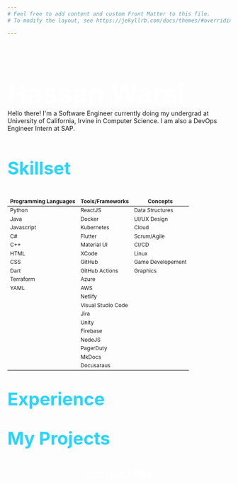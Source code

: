 ```yaml
---
# Feel free to add content and custom Front Matter to this file.
# To modify the layout, see https://jekyllrb.com/docs/themes/#overriding-theme-defaults

---
```


<br>
<p style="font-size:45pt;color:white;font-weight:bold;padding-bottom:0px;margin-bottom:1px">Hassan Warsi</p>
Hello there! I'm a Software Engineer currently doing my undergrad at University of California, Irvine in Computer Science.  I am also a DevOps Engineer Intern at SAP.
<br><br>
<p style="font-size:30pt;color:#29d4ff;font-weight:bold">Skillset</p>
<style scoped>
table {
  font-size: 12px;
}
table, td, th {
        border: 0px solid black;
        }
</style>

|Programming Languages | Tools/Frameworks | Concepts |
|------------|-----------|-------------|
| Python | ReactJS| Data Structures |
|Java  | Docker|  UI/UX Design |
|Javascript| Kubernetes| Cloud |
|C#| Flutter| Scrum/Agile |
|C++| Material UI| CI/CD |
|HTML| XCode| Linux |
|CSS| GitHub |  Game Developement |
|Dart| GitHub Actions | Graphics |
|Terraform| Azure | |
|YAML|AWS | |
|    | Netlify | |
|    | Visual Studio Code |    |
|    | Jira |    |
|    | Unity |    |
|    | Firebase |    |
|    | NodeJS |    |
|    | PagerDuty |    |
|    | MkDocs |    |
|    | Docusaraus |    |





<p style="font-size:30pt;color:#29d4ff;font-weight:bold">Experience</p>


<div align="right">

</div>

<p style="font-size:30pt;color:#29d4ff;font-weight:bold">My Projects</p>



<p style="font-size:20pt;color:white;font-weight:bold;text-align:center">Contact Me</p>







